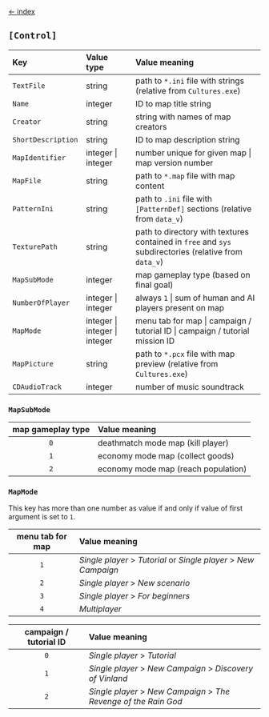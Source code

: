 [← index](../index.md)

## `[Control]`

| Key                | Value type                    | Value meaning                                                                                         |
|:-------------------|:------------------------------|:------------------------------------------------------------------------------------------------------|
| `TextFile`         | string                        | path to `*.ini` file with strings (relative from `Cultures.exe`)                                      |
| `Name`             | integer                       | ID to map title string                                                                                |
| `Creator`          | string                        | string with names of map creators                                                                     |
| `ShortDescription` | string                        | ID to map description string                                                                          |
| `MapIdentifier`    | integer \| integer            | number unique for given map \| map version number                                                     |
| `MapFile`          | string                        | path to `*.map` file with map content                                                                 |
| `PatternIni`       | string                        | path to `.ini` file with `[PatternDef]` sections (relative from `data_v`)                             |
| `TexturePath`      | string                        | path to directory with textures contained in `free` and `sys` subdirectories (relative from `data_v`) |
| `MapSubMode`       | integer                       | map gameplay type (based on final goal)                                                               |
| `NumberOfPlayer`   | integer \| integer            | always `1` \| sum of human and AI players present on map                                              |
| `MapMode`          | integer \| integer \| integer | menu tab for map \| campaign / tutorial ID \| campaign / tutorial mission ID                          |
| `MapPicture`       | string                        | path to `*.pcx` file with map preview (relative from `Cultures.exe`)                                  |
| `CDAudioTrack`     | integer                       | number of music soundtrack                                                                            |

### `MapSubMode`

| map gameplay type | Value meaning                       |
|:-----------------:|:------------------------------------|
|        `0`        | deathmatch mode map (kill player)   |
|        `1`        | economy mode map (collect goods)    |
|        `2`        | economy mode map (reach population) |

### `MapMode`

This key has more than one number as value if and only if value of first argument is set to `1`. 

| menu tab for map | Value meaning                                                    |
|:----------------:|:-----------------------------------------------------------------|
|       `1`        | *Single player* > *Tutorial* or *Single player* > *New Campaign* |
|       `2`        | *Single player* > *New scenario*                                 |
|       `3`        | *Single player* > *For beginners*                                |
|       `4`        | *Multiplayer*                                                    |

| campaign / tutorial ID | Value meaning                                                    |
|:----------------------:|:-----------------------------------------------------------------|
|          `0`           | *Single player* > *Tutorial*                                     |
|          `1`           | *Single player* > *New Campaign* > *Discovery of Vinland*        |
|          `2`           | *Single player* > *New Campaign* > *The Revenge of the Rain God* |
